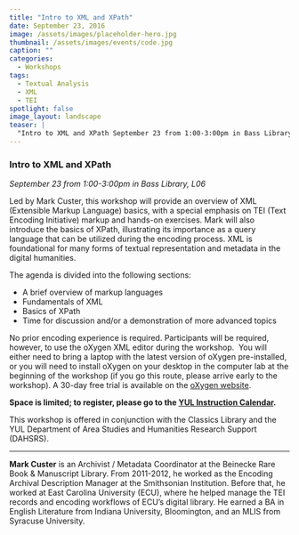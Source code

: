 ```yaml
---
title: "Intro to XML and XPath"
date: September 23, 2016
image: /assets/images/placeholder-hero.jpg
thumbnail: /assets/images/events/code.jpg
caption: ""
categories: 
  - Workshops
tags:
  - Textual Analysis
  - XML
  - TEI
spotlight: false 
image_layout: landscape
teaser: |
  "Intro to XML and XPath September 23 from 1:00-3:00pm in Bass Library, L06 Led by Mark Custer, this workshop will provide an overview of XML (Extensible Markup Language) basics, with a special..."
---
```


### Intro to XML and XPath
*September 23 from 1:00-3:00pm in Bass Library, L06*
      
Led by Mark Custer, this workshop will provide an overview of XML (Extensible Markup Language) basics, with a special emphasis on TEI (Text Encoding Initiative) markup and hands-on exercises. Mark will also introduce the basics of XPath, illustrating its importance as a query language that can be utilized during the encoding process. XML is foundational for many forms of textual representation and metadata in the digital humanities.
      
The agenda is divided into the following sections:
 * A brief overview of markup languages
 * Fundamentals of XML
 * Basics of XPath
 * Time for discussion and/or a demonstration of more advanced topics
     
No prior encoding experience is required. Participants will be required, however, to use the oXygen XML editor during the workshop.  You will either need to bring a laptop with the latest version of oXygen pre-installed, or you will need to install oXygen on your desktop in the computer lab at the beginning of the workshop (if you go this route, please arrive early to the workshop). A 30-day free trial is available on the [oXygen website](https://www.oxygenxml.com/xml_editor/register.html#get_trial).

**Space is limited; to register, please go to the [YUL Instruction Calendar](http://schedule.yale.edu/event/2832646).**
   
This workshop is offered in conjunction with the Classics Library and the YUL Department of Area Studies and Humanities Research Support (DAHSRS).
   
---
   
**Mark Custer** is an Archivist / Metadata Coordinator at the Beinecke Rare Book &amp; Manuscript Library. From 2011-2012, he worked as the Encoding Archival Description Manager at the Smithsonian Institution. Before that, he worked at East Carolina University (ECU), where he helped manage the TEI records and encoding workflows of ECU’s digital library. He earned a BA in English Literature from Indiana University, Bloomington, and an MLIS from Syracuse University.